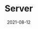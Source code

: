 ---
title: "Server"
linkTitle: "Server"
weight: 6
date: 2021-08-12
description: >
  Bvar, a high performance counters in multi-threaded applications.
---